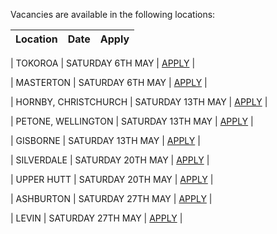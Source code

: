 Vacancies are available in the following locations:

| Location | Date | Apply |
|---|---|---|

| TOKOROA | SATURDAY 6TH MAY | [APPLY](mailto:tfaala@rgis.co.nz?subject=TOKOROA%20-%20SATURDAY%206TH%20MAY) |

| MASTERTON | SATURDAY 6TH MAY | [APPLY](mailto:tfaala@rgis.co.nz?subject=MASTERTON%20-%20SATURDAY%206TH%20MAY) |

| HORNBY, CHRISTCHURCH | SATURDAY 13TH MAY | [APPLY](mailto:tfaala@rgis.co.nz?subject=HORNBY%20-%20SATURDAY%206TH%20MAY) |

| PETONE, WELLINGTON | SATURDAY 13TH MAY | [APPLY](mailto:tfaala@rgis.co.nz?subject=PETONE%20-%20SATURDAY%2013TH%20MAY) |

| GISBORNE | SATURDAY 13TH MAY | [APPLY](mailto:tfaala@rgis.co.nz?subject=GISBORNE%20-%20SATURDAY%2013TH%20MAY) |

| SILVERDALE | SATURDAY 20TH MAY | [APPLY](mailto:tfaala@rgis.co.nz?subject=SILVERDALE%20-%20SATURDAY%2020TH%20MAY) |

| UPPER HUTT | SATURDAY 20TH MAY | [APPLY](mailto:tfaala@rgis.co.nz?subject=UPPER%20HUTT%20-%20SATURDAY%2020TH%20MAY) |

| ASHBURTON | SATURDAY 27TH MAY | [APPLY](mailto:tfaala@rgis.co.nz?subject=ASHBURTON%20-%20SATURDAY%2027TH%20MAY) |

| LEVIN | SATURDAY 27TH MAY | [APPLY](mailto:tfaala@rgis.co.nz?subject=LEVIN%20-%20SATURDAY%2027TH%20MAY) |

